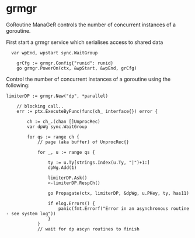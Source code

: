 # grmgr
GoRoutine ManaGeR controls the number of concurrent instances of a goroutine. 

First start a grmgr service which serialises access to shared data
```
  var wpEnd, wpstart sync.WaitGroup
  
	grCfg := grmgr.Config{"runid": runid}
	go grmgr.PowerOn(ctx, &wpStart, &wpEnd, grCfg) 
```
Control the number of concurrent instances of a goroutine using the following:

```
limiterDP := grmgr.New("dp", *parallel)

	// blocking call..
	err := ptx.ExecuteByFunc(func(ch_ interface{}) error {

		ch := ch_.(chan []UnprocRec)
		var dpWg sync.WaitGroup

		for qs := range ch {
			// page (aka buffer) of UnprocRec{}

			for _, u := range qs {

				ty := u.Ty[strings.Index(u.Ty, "|")+1:]
				dpWg.Add(1)

				limiterDP.Ask()
				<-limiterDP.RespCh()

				go Propagate(ctx, limiterDP, &dpWg, u.PKey, ty, has11)

				if elog.Errors() {
					panic(fmt.Errorf("Error in an asynchronous routine - see system log"))
				}
			}
			// wait for dp ascyn routines to finish
```
  
  

